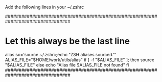 Add the following lines in your ~/.zshrc

################################################################################
# Let this always be the last line
alias so='source ~/.zshrc;echo "ZSH aliases sourced."'
ALIAS_FILE="$HOME/work/utils/alias"
if [ -f "$ALIAS_FILE" ]; then
  source "$ALIAS_FILE"
else
  echo "Alias file $ALIAS_FILE not found"
fi
################################################################################
